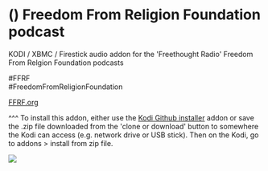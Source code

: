 () Freedom From Religion Foundation podcast<br>
=============================

KODI / XBMC / Firestick audio addon for the 'Freethought Radio' Freedom From Relgion Foundation podcasts<br>

#FFRF<br>
#FreedomFromReligionFoundation<br>

<a href="https://ffrf.org/">FFRF.org</a><br>

^^^ To install this addon, either use the <a href="https://www.tvaddons.co/github-browser-kodi/">Kodi Github installer</a> addon or save the .zip file downloaded from the 'clone or download' button to somewhere the Kodi can access (e.g. network drive or USB stick). Then on the Kodi, go to addons > install from zip file.<br>

<a href="https://github.com/leopheard/FreethoughtRadio/archive/master.zip"/><img src="http://thewashingtonstandard.com/wp-content/uploads/2016/02/FFR.jpg"></a>
